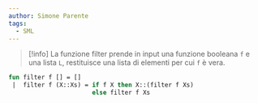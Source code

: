```yaml
---
author: Simone Parente
tags:
  - SML
---
```


>[!info] 
>La funzione filter prende in input una funzione booleana `f` e una lista `L`, restituisce una lista di elementi per cui `f` è vera.
```SML
fun filter f [] = []
 |  filter f (X::Xs) = if f X then X::(filter f Xs)
					   else filter f Xs
```
